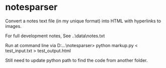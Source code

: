 # notesparser
Convert a notes text file (in my unique format) into HTML with hyperlinks to images.

For full development notes, See 
    ..\data\notes.txt

Run at command line via
    D:\...\notesparser> python markup.py < test_input.txt > test_output.html

Still need to update python path to find the code from another folder.

